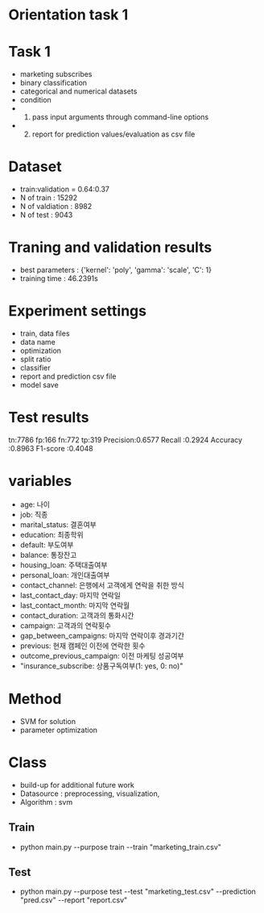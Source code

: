# Orientation task 1

# Task 1
- marketing subscribes
- binary classification 
- categorical and numerical datasets
- condition
- 1) pass input arguments through command-line options
- 2) report for prediction values/evaluation as csv file

# Dataset
- train:validation = 0.64:0.37
- N of train : 15292
- N of valdiation : 8982
- N of test : 9043

# Traning and validation results
- best parameters :  {'kernel': 'poly', 'gamma': 'scale', 'C': 1}
- training time : 46.2391s

# Experiment settings
- train, data files
- data name
- optimization
- split ratio
- classifier
- report and prediction csv file
- model save

# Test results
tn:7786 fp:166 fn:772 tp:319
Precision:0.6577
Recall   :0.2924
Accuracy :0.8963
F1-score :0.4048

# variables
- age: 나이
- job: 직종
- marital_status: 결혼여부
- education: 최종학위
- default: 부도여부
- balance: 통장잔고
- housing_loan: 주택대출여부
- personal_loan: 개인대출여부
- contact_channel: 은행에서 고객에게 연락을 취한 방식
- last_contact_day: 마지막 연락일
- last_contact_month: 마지막 연락월
- contact_duration: 고객과의 통화시간
- campaign: 고객과의 연락횟수
- gap_between_campaigns: 마지막 연락이후 경과기간
- previous: 현재 캠페인 이전에 연락한 횟수
- outcome_previous_campaign: 이전 마케팅 성공여부
- "insurance_subscribe: 상품구독여부(1: yes, 0: no)"

# Method
- SVM for solution
- parameter optimization 

# Class
- build-up for additional future work
- Datasource : preprocessing, visualization, 
- Algorithm : svm

## Train
- python main.py --purpose train --train "marketing_train.csv"

## Test
- python main.py --purpose test --test "marketing_test.csv" --prediction "pred.csv" --report "report.csv"
 